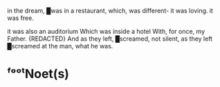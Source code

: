 

in the dream, █was in a restaurant, which, was different- it was loving. 
it was free. 

it was also an auditorium
Which was inside a hotel 
With, for once, my Father.
{REDACTED}
And as they left, █screamed, not silent, 
as they left █screamed at the man, what he was. 

# ᶠᵒᵒᵗNoet(s)

[^pe]: ![[Period]]